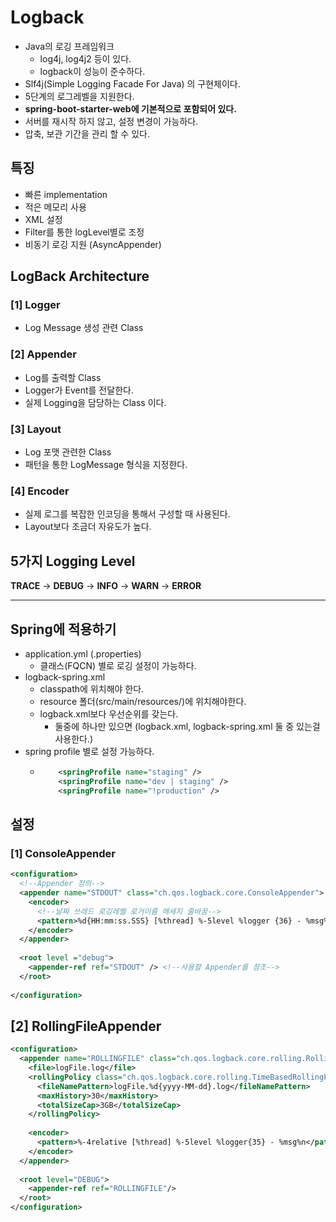 # Logback
- Java의 로깅 프레임워크
  - log4j, log4j2 등이 있다.
  - logback이 성능이 준수하다.
- Slf4j(Simple Logging Facade For Java) 의 구현체이다.
- 5단계의 로그레벨을 지원한다.
- **spring-boot-starter-web에 기본적으로 포함되어 있다.**
- 서버를 재시작 하지 않고, 설정 변경이 가능하다.
- 압축, 보관 기간을 관리 할 수 있다.

## 특징
- 빠른 implementation
- 적은 메모리 사용
- XML 설정
- Filter를 통한 logLevel별로 조정
- 비동기 로깅 지원 (AsyncAppender)

## LogBack Architecture

### [1] Logger
- Log Message 생성 관련 Class

### [2] Appender
- Log를 출력할 Class
- Logger가 Event를 전달한다.
- 실제 Logging을 담당하는 Class 이다.

### [3] Layout
- Log 포맷 관련한 Class
- 패턴을 통한 LogMessage 형식을 지정한다.

### [4] Encoder
- 실제 로그를 복잡한 인코딩을 통해서 구성할 때 사용된다.
- Layout보다 조금더 자유도가 높다.

## 5가지 Logging Level
**TRACE** -> **DEBUG** -> **INFO** -> **WARN** -> **ERROR** 

***

## Spring에 적용하기
- application.yml (.properties)
  - 클래스(FQCN) 별로 로깅 설정이 가능하다.
- logback-spring.xml
  - classpath에 위치해야 한다.
  - resource 폴더(src/main/resources/)에 위치해야한다.
  - logback.xml보다 우선순위를 갖는다.
    - 둘중에 하나만 있으면 (logback.xml, logback-spring.xml 둘 중 있는걸 사용한다.)
- spring profile 별로 설정 가능하다.
  - ```xml
        <springProfile name="staging" />
        <springProfile name="dev | staging" />
        <springProfile name="!production" />
    ```

## 설정
### [1] ConsoleAppender
```xml
<configuration>
  <!--Appender 정의-->
  <appender name="STDOUT" class="ch.qos.logback.core.ConsoleAppender">
    <encoder>
      <!--날짜 쓰레드 로깅레벨 로거이름 메세지 줄바꿈-->
      <pattern>%d{HH:mm:ss.SSS} [%thread] %-5level %logger {36} - %msg%n</pattern>
    </encoder>
  </appender>
  
  <root level ="debug">
    <appender-ref ref="STDOUT" /> <!--사용할 Appender를 참조-->
  </root>
  
</configuration>

```

## [2] RollingFileAppender
```xml
<configuration>
  <appender name="ROLLINGFILE" class="ch.qos.logback.core.rolling.RollingFileAppender">
    <file>logFile.log</file>
    <rollingPolicy class="ch.qos.logback.core.rolling.TimeBasedRollingPolicy">
      <fileNamePattern>logFile.%d{yyyy-MM-dd}.log</fileNamePattern>
      <maxHistory>30</maxHistory>
      <totalSizeCap>3GB</totalSizeCap>
    </rollingPolicy>
    
    <encoder>
      <pattern>%-4relative [%thread] %-5level %logger{35} - %msg%n</pattern>
    </encoder>
  </appender>
  
  <root level="DEBUG">
    <appender-ref ref="ROLLINGFILE"/>
  </root>
</configuration>
```